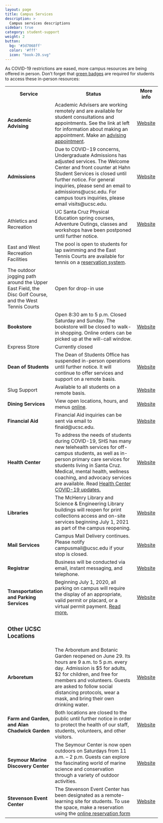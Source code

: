 ```yaml
---
layout: page
title: Campus Services
description: >
  Campus services descriptions
sidebar: true
category: student-support
weight: 2
button:
  bg: '#3d7068ff'
  color: '#fff'
  icon: "book-20.svg"
---
```


As COVID-19 restrictions are eased, more campus resources are being offered in person. Don’t forget that <a href="https://healthcenter.ucsc.edu/services/covid-19/covid19-students.html">green badges</a> are required for students to access these in-person resources:

<table style="width:100%">
  <tr>
    <th>Service</th>
    <th>Status</th> 
    <th>More info</th>
  </tr>
  <tr>
    <td><b>Academic Advising</b></td>
    <td>Academic Advisers are working remotely and are available for student consultations and appointments. See the link at left for information about making an appointment. Make an <a href="https://advising.ucsc.edu/procedures/appts.html">advising appointment</a>.</td>
    <td><a href="https://advising.ucsc.edu/index.html">Website</a></td>
  </tr>
  <tr>
    <td><b>Admissions</b></td>
    <td>Due to COVID-19 concerns, Undergraduate Admissions has adjusted services. The Welcome Center and front counter at Hahn Student Services is closed until further notice. For general inquiries, please send an email to admissions@ucsc.edu. For campus tours inquiries, please email visits@ucsc.edu.</td>
    <td><a href="https://admissions.ucsc.edu">Website</a></td>
  </tr>
  
  <tr>
    <td>Athletics and Recreation</td>
    <td>UC Santa Cruz Physical Education spring courses, Adventure Outings, classes and workshops have been postponed until further notice.	</td>
    <td><a href="https://opers.ucsc.edu">Website</a></td>
  </tr>

  <tr>
    <td>East and West Recreation Facilities</td>
    <td>The pool is open to students for lap swimming and the East Tennis Courts are available for tennis on a <a href="https://campusrec.ucsc.edu/Program/GetProducts?classification=26e7654b-b3c6-45de-ac5e-967a7ade45c3">reservation system</a>. 
</td>
    <td></td>
  </tr>

  <tr>
    <td>The outdoor jogging path around the Upper East Field, the Disc Golf Course, and the West Tennis Courts 
</td>
    <td>Open for drop-in use</td>
    <td></td>
  </tr>

  <tr>
    <td><b>Bookstore</b></td>
    <td>Open 8:30 am to 5 p.m. Closed Saturday and Sunday. The bookstore will be closed to walk-in shopping. Online orders can be picked up at the will-call window.</td>
    <td><a href="https://slugstore.ucsc.edu/">Website</a></td>
  </tr>

  <tr>
    <td>Express Store</td>
    <td>Currently closed</td>
    <td></td>
  </tr>


  <tr>
    <td><b>Dean of Students</b></td>
    <td>The Dean of Students Office has suspended in-person operations until further notice. It will continue to offer services and support on a remote basis.</td>
    <td><a href="https://deanofstudents.ucsc.edu">Website</a></td>
  </tr>

  <tr>
    <td>Slug Support</td>
    <td>Available to all students on a remote basis.</td>
    <td><a href="https://deanofstudents.ucsc.edu/slug-support/program/index.html">Website</a></td>
  </tr>

 <tr>
    <td><b>Dining Services</b></td>
   <td>View open locations, hours, and menus <a href="https://dining.ucsc.edu/eat">online</a>.</td>
    <td><a href="https://dining.ucsc.edu/index.html">Website</a></td>
  </tr>


 <tr>
    <td><b>Financial Aid</b></td>
    <td>Financial Aid inquiries can be sent via email to finaid@ucsc.edu.	</td>
    <td><a href="https://financialaid.ucsc.edu/coronavirus/covid-19.html">Website</a></td>
  </tr>


 <tr>
    <td><b>Health Center</b></td>
    <td>To address the needs of students during COVID-19, SHS has many new telehealth services for off-campus students, as well as in-person primary care services for students living in Santa Cruz. Medical, mental health, wellness coaching, and advocacy services are available.
Read <a href="https://healthcenter.ucsc.edu/news-events/news/corona-virus.html">Health Center COVID-19 updates.</a></td>
    <td><a href="https://healthcenter.ucsc.edu/news-events/news/shs-covid-19-services.html">Website</a></td>
  </tr>

 <tr>
    <td><b>Libraries</b></td>
    <td> The McHenry Library and Science & Engineering Library buildings will reopen for print collections access and on-site services beginning July 1, 2021 as part of the campus reopening.
    </td>
    <td><a href="https://library.ucsc.edu">Website</a></td>
  </tr>

<tr>
    <td><b>Mail Services</b></td>
    <td>Campus Mail Delivery continues. Please notify campusmail@ucsc.edu if your stop is closed.
    </td>
    <td><a href="https://www.cms.ucsc.edu/">Website</a></td>
  </tr>


<tr>
    <td><b>Registrar</b></td>
    <td>Business will be conducted via email, instant messaging, and telephone. 
    </td>
    <td><a href="https://docs.google.com/document/d/1NCQWIet8nn54MoQKXJ7z6zKAUnSBE8qoAmBZn2F3esM/edit">Website</a></td>
  </tr>

<tr>
    <td><b>Transportation and Parking Services</b></td>
    <td>Beginning July 1, 2020, all parking on campus will require the display of an appropriate, valid permit or placard, or a virtual permit payment. <a href="https://news.ucsc.edu/2020/06/parking-permit-requirement-and-renewal-app-update.html">Read more.</a>
    </td>
    <td><a href="https://taps.ucsc.edu">Website</a></td>
  </tr>

<tr>
    <td><h3>Other UCSC Locations</h3></td>
    <td>
     </td>
    <td></td>
  </tr>

<tr>
    <td><b>Arboretum</b></td>
    <td>The Arboretum and Botanic Garden reopened on June 29. Its hours are 9 a.m. to 5 p.m. every day. Admission is $5 for adults, $2 for children, and free for members and volunteers. Guests are asked to follow social distancing protocols, wear a mask, and bring their own drinking water. </td>
    <td><a href="https://arboretum.ucsc.edu/">Website</a></td>
  </tr>
  
  <tr>
    <td><b>Farm and Garden, and Alan Chadwick Garden	</b></td>
    <td>Both locations are closed to the public until further notice in order to protect the health of our staff, students, volunteers, and other visitors.</td>
    <td><a href="https://casfs.ucsc.edu/">Website</a></td>
  </tr>
  
  <tr>
    <td><b>Seymour Marine Discovery Center</b></td>
    <td>The Seymour Center is now open outdoors on Saturdays from 11 a.m. – 2 p.m. Guests can explore the fascinating world of marine science and conservation through a variety of outdoor activities.
</td>
    <td><a href="https://seymourcenter.ucsc.edu/">Website</a></td>
  </tr>
  
   <tr>
    <td><b>Stevenson Event Center</b></td>
    <td>The Stevenson Event Center has been designated as a remote-learning site for students. To use the space, make a reservation using the <a href="https://ucscsec.youcanbook.me">online reservation form</a></td>
    <td><a href="https://ucscsec.youcanbook.me">Website</a></td>
  </tr>

</table>
